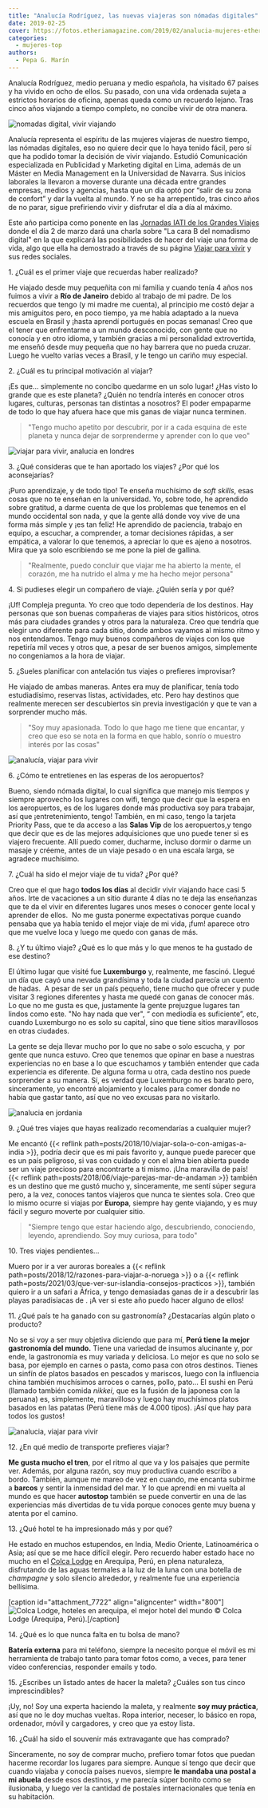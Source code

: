 ```yaml
---
title: "Analucía Rodríguez, las nuevas viajeras son nómadas digitales"
date: 2019-02-25
cover: https://fotos.etheriamagazine.com/2019/02/analucia-mujeres-etheria.jpg
categories: 
  - mujeres-top
authors: 
  - Pepa G. Marín
---
```


Analucía Rodríguez, medio peruana y medio española, ha visitado 67 países y ha vivido en 
ocho de ellos. Su pasado, con una vida ordenada sujeta a estrictos horarios de oficina, 
apenas queda como un recuerdo lejano. Tras cinco años viajando a tiempo completo, no 
concibe vivir de otra manera. 

![nomadas digital, vivir viajando](https://fotos.etheriamagazine.com/2019/02/analucia-mujeres-etheria.jpg "Analucía Rodríguez, nómada digital en Viajar para vivir.")

Analucía representa el espíritu de las mujeres viajeras de nuestro tiempo, las nómadas digitales, eso no quiere decir que lo haya tenido fácil, pero sí que ha podido tomar la decisión de vivir viajando. Estudió Comunicación especializada en Publicidad y Marketing digital en Lima, además de un Máster en Media Management en la Universidad de Navarra. Sus inicios laborales la llevaron a moverse durante una década entre grandes empresas, medios y agencias, hasta que un día optó por “salir de su zona de confort” y dar la vuelta al mundo. Y no se ha arrepentido, tras cinco años de no parar, sigue prefiriendo vivir y disfrutar el día a día al máximo.

Este año participa como ponente en las [Jornadas IATI de los Grandes Viajes](https://jornadasgrandesviajes.es) donde el día 2 de marzo dará una charla sobre "La cara B del nomadismo digital" en la que explicará las posibilidades de hacer del viaje una forma de vida, algo que ella ha demostrado a través de su página [Viajar para vivir](https://viajarparavivir.com/) y sus redes sociales.

1\. ¿Cuál es el primer viaje que recuerdas haber realizado? 

He viajado desde muy pequeñita con mi familia y cuando tenía 4 años nos fuimos a vivir a **Río de Janeiro** debido al trabajo de mi padre. De los recuerdos que tengo (y mi madre me cuenta), al principio me costó dejar a mis amiguitos pero, en poco tiempo, ya me había adaptado a la nueva escuela en Brasil y ¡hasta aprendí portugués en pocas semanas! Creo que el tener que enfrentarme a un mundo desconocido, con gente que no conocía y en otro idioma, y también gracias a mi personalidad extrovertida, me enseñó desde muy pequeña que no hay barrera que no pueda cruzar. Luego he vuelto varias veces a Brasil, y le tengo un cariño muy especial.

2\. ¿Cuál es tu principal motivación al viajar? 

¡Es que... simplemente no concibo quedarme en un solo lugar! ¿Has visto lo grande que es este planeta? ¿Quién no tendría interés en conocer otros lugares, culturas, personas tan distintas a nosotros? El poder empaparme de todo lo que hay afuera hace que mis ganas de viajar nunca terminen.

> "Tengo mucho apetito por descubrir, por ir a cada esquina de este planeta y nunca dejar 
> de sorprenderme y aprender con lo que veo" 

![viajar para vivir, analucia en londres](https://fotos.etheriamagazine.com/2019/02/analucia-etheria-magazine.jpg "Analucía Rodríguez en Londres")

3\. ¿Qué consideras que te han aportado los viajes? ¿Por qué los aconsejarías? 

¡Puro aprendizaje, y de todo tipo! Te enseña muchísimo de _soft skills_, esas cosas que no te enseñan en la universidad. Yo, sobre todo, he aprendido sobre gratitud, a darme cuenta de que los problemas que tenemos en el mundo occidental son nada, y que la gente allá donde voy vive de una forma más simple y ¡es tan feliz! He aprendido de paciencia, trabajo en equipo, a escuchar, a comprender, a tomar decisiones rápidas, a ser empática, a valorar lo que tenemos, a apreciar lo que es ajeno a nosotros. Mira que ya solo escribiendo se me pone la piel de gallina.

> "Realmente, puedo concluir que viajar me ha abierto la mente, el corazón, me ha nutrido 
> el alma y me ha hecho mejor persona" 

4\. Si pudieses elegir un compañero de viaje. ¿Quién sería y por qué? 

¡Uf! Compleja pregunta. Yo creo que todo dependería de los destinos. Hay personas que son buenas compañeras de viajes para sitios históricos, otros más para ciudades grandes y otros para la naturaleza. Creo que tendría que elegir uno diferente para cada sitio, donde ambos vayamos al mismo ritmo y nos entendamos. Tengo muy buenos compañeros de viajes con los que repetiría mil veces y otros que, a pesar de ser buenos amigos, simplemente no congeniamos a la hora de viajar.

5\. ¿Sueles planificar con antelación tus viajes o prefieres improvisar? 

He viajado de ambas maneras. Antes era muy de planificar, tenía todo estudiadísimo, reservas listas, actividades, etc. Pero hay destinos que realmente merecen ser descubiertos sin previa investigación y que te van a sorprender mucho más.

> "Soy muy apasionada. Todo lo que hago me tiene que encantar, y creo que eso se nota en 
> la forma en que hablo, sonrío o muestro interés por las cosas" 

![analucía, viajar para vivir](https://fotos.etheriamagazine.com/2019/02/analu-etheria-magazine.jpg "Analucía Rodríguez en Filipinas.")

6\. ¿Cómo te entretienes en las esperas de los aeropuertos? 

Bueno, siendo nómada digital, lo cual significa que manejo mis tiempos y siempre aprovecho los lugares con wifi, tengo que decir que la espera en los aeropuertos, es de los lugares donde más productiva soy para trabajar, así que ¡entretenimiento, tengo! También, en mi caso, tengo la tarjeta Priority Pass, que te da acceso a las **Salas Vip** de los aeropuertos,y tengo que decir que es de las mejores adquisiciones que uno puede tener si es viajero frecuente. Allí puedo comer, ducharme, incluso dormir o darme un masaje y créeme, antes de un viaje pesado o en una escala larga, se agradece muchísimo.

7\. ¿Cuál ha sido el mejor viaje de tu vida? ¿Por qué? 

Creo que el que hago **todos los días** al decidir vivir viajando hace casi 5 años. Irte de vacaciones a un sitio durante 4 días no te deja las enseñanzas que te da el vivir en diferentes lugares unos meses o conocer gente local y aprender de ellos.  No me gusta ponerme expectativas porque cuando pensaba que ya había tenido el mejor viaje de mi vida, ¡fum! aparece otro que me vuelve loca y luego me quedo con ganas de más.

8\. ¿Y tu último viaje? ¿Qué es lo que más y lo que menos te ha gustado de ese destino? 

El último lugar que visité fue **Luxemburgo** y, realmente, me fascinó. Llegué un día que cayó una nevada grandísima y toda la ciudad parecía un cuento de hadas.  A pesar de ser un país pequeño, tiene mucho que ofrecer y pude visitar 3 regiones diferentes y hasta me quedé con ganas de conocer más.  Lo que no me gusta es que, justamente la gente prejuzgue lugares tan lindos como este. "No hay nada que ver", “ con mediodía es suficiente”, etc, cuando Luxemburgo no es solo su capital, sino que tiene sitios maravillosos en otras ciudades.

La gente se deja llevar mucho por lo que no sabe o solo escucha, y  por gente que nunca estuvo. Creo que tenemos que opinar en base a nuestras experiencias no en base a lo que escuchamos y también entender que cada experiencia es diferente. De alguna forma u otra, cada destino nos puede sorprender a su manera. Sí, es verdad que Luxemburgo no es barato pero, sinceramente, yo encontré alojamiento y locales para comer donde no había que gastar tanto, así que no veo excusas para no visitarlo.

![analucia en jordania](https://fotos.etheriamagazine.com/2019/02/Analucia-Jordania-WadiRum.jpg "Analucía Rodríguez en el desierto de Wadi Rum, Jordania.")

9\. ¿Qué tres viajes que hayas realizado recomendarías a cualquier mujer? 

Me encantó {{< reflink path=posts/2018/10/viajar-sola-o-con-amigas-a-india >}}, podría decir que es mi país favorito y, aunque puede parecer que es un país peligroso, si vas con cuidado y con el alma bien abierta puede ser un viaje precioso para encontrarte a ti mismo. ¡Una maravilla de país! {{< reflink path=posts/2018/06/viaje-parejas-mar-de-andaman >}} también es un destino que me gustó mucho y, sinceramente, me sentí súper segura pero, a la vez, conoces tantos viajeros que nunca te sientes sola. Creo que lo mismo ocurre si viajas por **Europa**, siempre hay gente viajando, y es muy fácil y seguro moverte por cualquier sitio.

> "Siempre tengo que estar haciendo algo, descubriendo, conociendo, leyendo, aprendiendo. 
> Soy muy curiosa, para todo" 

10\. Tres viajes pendientes… 

Muero por ir a ver auroras boreales a {{< reflink path=posts/2018/12/razones-para-viajar-a-noruega >}} o a {{< reflink path=posts/2021/03/que-ver-sur-islandia-consejos-practicos >}}, también quiero ir a un safari a África, y tengo demasiadas ganas de ir a descubrir las playas paradisiacas de <!-- LEGACY_NON_EXISTANT_LINK <a href="https://etheriamagazine.com/2018/10/16/islas-maldivas-lunas-de-miel-y-deportes-activos-para-mujeres/">Maldivas</a> -->. ¡A ver si este año puedo hacer alguno de ellos!

11\. ¿Qué país te ha ganado con su gastronomía? ¿Destacarías algún plato o producto? 

No se si voy a ser muy objetiva diciendo que para mí, **Perú tiene la mejor gastronomía del mundo.** Tiene una variedad de insumos alucinante y, por ende, la gastronomía es muy variada y deliciosa. Lo mejor es que no solo se basa, por ejemplo en carnes o pasta, como pasa con otros destinos. Tienes un sinfín de platos basados en pescados y mariscos, luego con la influencia china también muchísimos arroces o carnes, pollo, pato... El sushi en Perú (llamado también comida _nikkei_, que es la fusión de la japonesa con la peruana) es, simplemente, maravilloso y luego hay muchísimos platos basados en las patatas (Perú tiene más de 4.000 tipos). ¡Así que hay para todos los gustos!

![analucia, viajar para vivir](https://fotos.etheriamagazine.com/2019/02/analucia-viajes.jpg "Analucía en uno de sus viajes.")

12\. ¿En qué medio de transporte prefieres viajar? 

**Me gusta mucho el tren**, por el ritmo al que va y los paisajes que permite ver. Además, por alguna razón, soy muy productiva cuando escribo a bordo. También, aunque me mareo de vez en cuando, me encanta subirme a **barcos** y sentir la inmensidad del mar. Y lo que aprendí en mi vuelta al mundo es que hacer **autostop** también se puede convertir en una de las experiencias más divertidas de tu vida porque conoces gente muy buena y atenta por el camino.

13\. ¿Qué hotel te ha impresionado más y por qué? 

He estado en muchos estupendos, en India, Medio Oriente, Latinoamérica o Asia; así que se me hace difícil elegir. Pero recuerdo haber estado hace no mucho en el [Colca Lodge](https://colca-lodge.com/es/hotel/) en Arequipa, Perú, en plena naturaleza, disfrutando de las aguas termales a la luz de la luna con una botella de _champagne_ y solo silencio alrededor, y realmente fue una experiencia bellísima.

\[caption id="attachment\_7722" align="aligncenter" width="800"\]![Colca Lodge, hoteles en arequipa, el mejor hotel del mundo](https://fotos.etheriamagazine.com/2019/02/colca-lodge-arequipa.jpg "Colca Lodge, en Arequipa (Perú)") © Colca Lodge (Arequipa, Perú).\[/caption\]

14\. ¿Qué es lo que nunca falta en tu bolsa de mano? 

**Batería externa** para mi teléfono, siempre la necesito porque el móvil es mi herramienta de trabajo tanto para tomar fotos como, a veces, para tener vídeo conferencias, responder emails y todo.

15\. ¿Escribes un listado antes de hacer la maleta? ¿Cuáles son tus cinco 
imprescindibles? 

¡Uy, no! Soy una experta haciendo la maleta, y realmente **soy muy práctica**, así que no le doy muchas vueltas. Ropa interior, neceser, lo básico en ropa, ordenador, móvil y cargadores, y creo que ya estoy lista.

16\. ¿Cuál ha sido el souvenir más extravagante que has comprado? 

Sinceramente, no soy de comprar mucho, prefiero tomar fotos que puedan hacerme recordar los lugares para siempre. Aunque sí tengo que decir que cuando viajaba y conocía países nuevos, siempre **le mandaba una postal a mi abuela** desde esos destinos, y me parecía súper bonito como se ilusionaba, y luego ver la cantidad de postales internacionales que tenía en su habitación.
